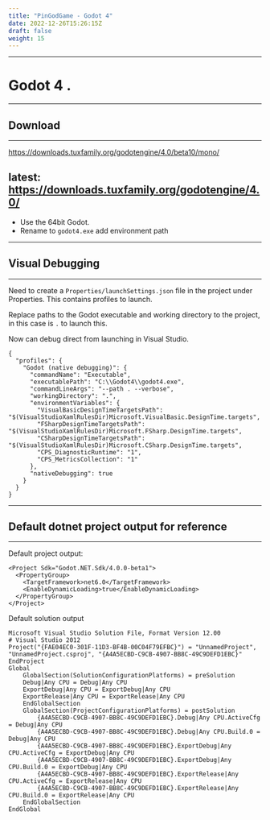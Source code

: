 ```yaml
---
title: "PinGodGame - Godot 4"
date: 2022-12-26T15:26:15Z
draft: false
weight: 15
---
```

---
# Godot 4 .
---
## Download
---
https://downloads.tuxfamily.org/godotengine/4.0/beta10/mono/

latest: https://downloads.tuxfamily.org/godotengine/4.0/
---

- Use the 64bit Godot.
- Rename to `godot4.exe` add environment path
---
## Visual Debugging
---
Need to create a `Properties/launchSettings.json` file in the project under Properties. This contains profiles to launch.

Replace paths to the Godot executable and working directory to the project, in this case is `.` to launch this.

Now can debug direct from launching in Visual Studio.

```
{
  "profiles": {
    "Godot (native debugging)": {
      "commandName": "Executable",
      "executablePath": "C:\\Godot4\\godot4.exe",
      "commandLineArgs": "--path . --verbose",
      "workingDirectory": ".",
      "environmentVariables": {
        "VisualBasicDesignTimeTargetsPath": "$(VisualStudioXamlRulesDir)Microsoft.VisualBasic.DesignTime.targets",
        "FSharpDesignTimeTargetsPath": "$(VisualStudioXamlRulesDir)Microsoft.FSharp.DesignTime.targets",
        "CSharpDesignTimeTargetsPath": "$(VisualStudioXamlRulesDir)Microsoft.CSharp.DesignTime.targets",
        "CPS_DiagnosticRuntime": "1",
        "CPS_MetricsCollection": "1"
      },
      "nativeDebugging": true
    }
  }
}
```

---
## Default dotnet project output for reference
---

Default project output:

```
<Project Sdk="Godot.NET.Sdk/4.0.0-beta1">
  <PropertyGroup>
    <TargetFramework>net6.0</TargetFramework>
    <EnableDynamicLoading>true</EnableDynamicLoading>
  </PropertyGroup>
</Project>
```

Default solution output

```
Microsoft Visual Studio Solution File, Format Version 12.00
# Visual Studio 2012
Project("{FAE04EC0-301F-11D3-BF4B-00C04F79EFBC}") = "UnnamedProject", "UnnamedProject.csproj", "{A4A5ECBD-C9CB-4907-BB8C-49C9DEFD1EBC}"
EndProject
Global
	GlobalSection(SolutionConfigurationPlatforms) = preSolution
	Debug|Any CPU = Debug|Any CPU
	ExportDebug|Any CPU = ExportDebug|Any CPU
	ExportRelease|Any CPU = ExportRelease|Any CPU
	EndGlobalSection
	GlobalSection(ProjectConfigurationPlatforms) = postSolution
		{A4A5ECBD-C9CB-4907-BB8C-49C9DEFD1EBC}.Debug|Any CPU.ActiveCfg = Debug|Any CPU
		{A4A5ECBD-C9CB-4907-BB8C-49C9DEFD1EBC}.Debug|Any CPU.Build.0 = Debug|Any CPU
		{A4A5ECBD-C9CB-4907-BB8C-49C9DEFD1EBC}.ExportDebug|Any CPU.ActiveCfg = ExportDebug|Any CPU
		{A4A5ECBD-C9CB-4907-BB8C-49C9DEFD1EBC}.ExportDebug|Any CPU.Build.0 = ExportDebug|Any CPU
		{A4A5ECBD-C9CB-4907-BB8C-49C9DEFD1EBC}.ExportRelease|Any CPU.ActiveCfg = ExportRelease|Any CPU
		{A4A5ECBD-C9CB-4907-BB8C-49C9DEFD1EBC}.ExportRelease|Any CPU.Build.0 = ExportRelease|Any CPU
	EndGlobalSection
EndGlobal
```
